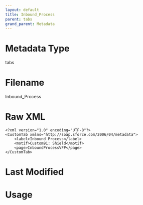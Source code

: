 ```yaml
---
layout: default
title: Inbound_Process
parent: tabs
grand_parent: Metadata
---
```

# Metadata Type
tabs


# Filename 
Inbound_Process


# Raw XML
```
<?xml version="1.0" encoding="UTF-8"?>
<CustomTab xmlns="http://soap.sforce.com/2006/04/metadata">
    <label>Inbound Process</label>
    <motif>Custom91: Shield</motif>
    <page>InboundProcessVFP</page>
</CustomTab>
```


# Last Modified


# Usage

